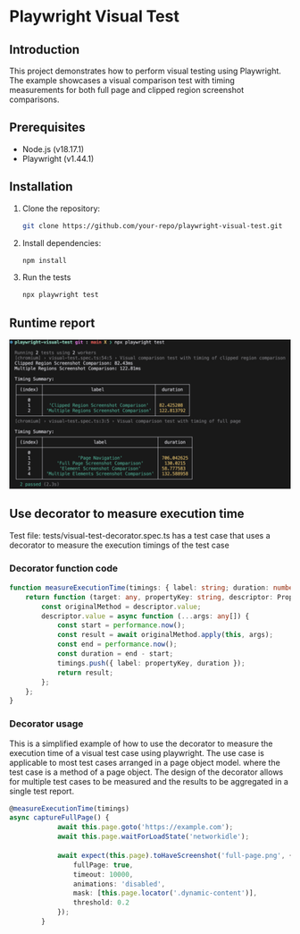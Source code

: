 # Playwright Visual Test

## Introduction

This project demonstrates how to perform visual testing using Playwright. The example showcases a visual comparison test with timing measurements for both full page and clipped region screenshot comparisons.

## Prerequisites

- Node.js (v18.17.1)
- Playwright (v1.44.1)

## Installation

1. Clone the repository:
   ```bash
   git clone https://github.com/your-repo/playwright-visual-test.git
   ```
2. Install dependencies:
   ```bash
   npm install
   ```
3. Run the tests
   ```bash
   npx playwright test
   ```
## Runtime report

![Runtime report](./images/RuntimeTimingReport.png)

## Use decorator to measure execution time

Test file: tests/visual-test-decorator.spec.ts has a test case that uses a decorator to measure the execution timings of the test case

### Decorator function code 

```typescript
function measureExecutionTime(timings: { label: string; duration: number }[]) {
    return function (target: any, propertyKey: string, descriptor: PropertyDescriptor) { 
        const originalMethod = descriptor.value;
        descriptor.value = async function (...args: any[]) {
            const start = performance.now();
            const result = await originalMethod.apply(this, args);
            const end = performance.now();
            const duration = end - start;
            timings.push({ label: propertyKey, duration });
            return result;
        };
    };
}
```

### Decorator usage
This is a simplified example of how to use the decorator to measure the execution time of a visual test case using playwright. The use case is applicable to most test cases arranged in a page object model. where the test case is a method of a page object. The design of the decorator allows for multiple test cases to be measured and the results to be aggregated in a single test report.

```typescript
@measureExecutionTime(timings)
async captureFullPage() {
            await this.page.goto('https://example.com');
            await this.page.waitForLoadState('networkidle');
            
            await expect(this.page).toHaveScreenshot('full-page.png', {
                fullPage: true,
                timeout: 10000,
                animations: 'disabled',
                mask: [this.page.locator('.dynamic-content')],
                threshold: 0.2
            });
        }
```

